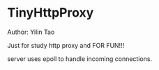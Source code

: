 # TinyHttpProxy
Author: Yilin Tao

Just for study http proxy and FOR FUN!!!

server uses epoll to handle incoming connections.
